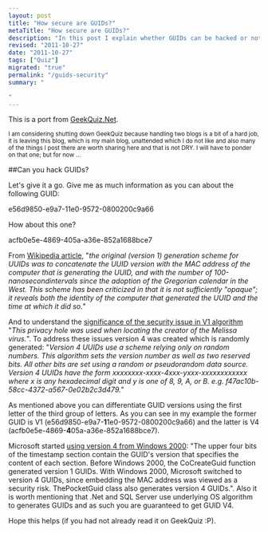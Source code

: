 ```yaml
--- 
layout: post
title: "How secure are GUIDs?"
metaTitle: "How secure are GUIDs?"
description: "In this post I explain whether GUIDs can be hacked or not - just some old news!"
revised: "2011-10-27"
date: "2011-10-27"
tags: ["Quiz"]
migrated: "true"
permalink: "/guids-security"
summary: "

"
---
```

This is a port from [GeekQuiz.Net][1]. 

<small>I am considering shutting down GeekQuiz because handling two blogs is a bit of a hard job, it is leaving this blog, which is my main blog, unattended which I do not like and also many of the things I post there are worth sharing here and that is not DRY. I will have to ponder on that one; but for now ...</small>

##Can you hack GUIDs? 

Let's give it a go. Give me as much information as you can about the following GUID:

e56d9850-e9a7-11e0-9572-0800200c9a66

How about this one? 

acfb0e5e-4869-405a-a36e-852a1688bce7

From [Wikipedia article][2], "*the original (version 1) generation scheme for UUIDs was to concatenate the UUID version with the MAC address of the computer that is generating the UUID, and with the number of 100-nanosecondintervals since the adoption of the Gregorian calendar in the West. This scheme has been criticized in that it is not sufficiently "opaque"; it reveals both the identity of the computer that generated the UUID and the time at which it did so.*"

And to understand the [significance of the security issue in V1 algorithm][3] "*This privacy hole was used when locating the creator of the Melissa virus.*". To address these issues version 4 was created which is randomly generated: "*Version 4 UUIDs use a scheme relying only on random numbers. This algorithm sets the version number as well as two reserved bits. All other bits are set using a random or pseudorandom data source. Version 4 UUIDs have the form xxxxxxxx-xxxx-4xxx-yxxx-xxxxxxxxxxxx where x is any hexadecimal digit and y is one of 8, 9, A, or B. e.g. f47ac10b-58cc-4372-a567-0e02b2c3d479.*"

As mentioned above you can differentiate GUID versions using the first letter of the third group of letters. As you can see in my example the former GUID is V1 (e56d9850-e9a7-**1**1e0-9572-0800200c9a66) and the latter is V4 (acfb0e5e-4869-**4**05a-a36e-852a1688bce7).

Microsoft started [using version 4 from Windows 2000][4]: "The upper four bits of the timestamp section contain the GUID's version that specifies the content of each section. Before Windows 2000, the CoCreateGuid function generated version 1 GUIDs. With Windows 2000, Microsoft switched to version 4 GUIDs, since embedding the MAC address was viewed as a security risk. ThePocketGuid class also generates version 4 GUIDs.". Also it is worth mentioning that .Net and SQL Server use underlying OS algorithm to generates GUIDs and as such you are guaranteed to get GUID V4.

Hope this helps (if you had not already read it on GeekQuiz :P).


  [1]: http://geekquiz.net/hack-that-guid
  [2]: http://en.wikipedia.org/wiki/Universally_unique_identifier
  [3]: http://en.wikipedia.org/wiki/Globally_unique_identifier#Algorithm
  [4]: http://msdn.microsoft.com/en-us/library/aa446557.aspx